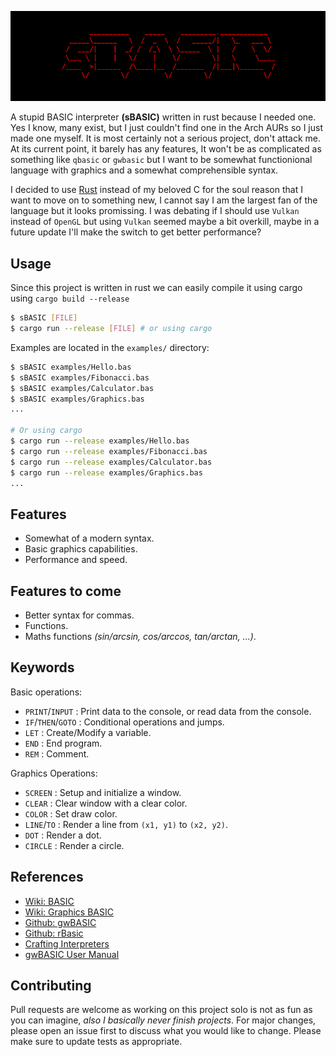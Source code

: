 ![logo](https://raw.githubusercontent.com/hh-Naram/sBASIC/master/Branding/Logo.png)

A stupid BASIC interpreter **(sBASIC)** written in rust because I needed one. Yes I know, many exist, but I just couldn't find one in the Arch AURs so I just made one myself. It is most certainly not a serious project, don't attack me. At its current point, it barely has any features, It won't be as complicated as something like `qbasic` or `gwbasic` but I want to be somewhat functionional language with graphics and a somewhat comprehensible syntax.

I decided to use [Rust](https://rust-lang.org) instead of my beloved C for the soul reason that I want to move on to something new, I cannot say I am the largest fan of the language but it looks promissing. I was debating if I should use `Vulkan` instead of `OpenGL` but using `Vulkan` seemed maybe a bit overkill, maybe in a future update I'll make the switch to get better performance?

## Usage
Since this project is written in rust we can easily compile it using cargo using `cargo build --release`
```sh
$ sBASIC [FILE]
$ cargo run --release [FILE] # or using cargo
```
Examples are located in the `examples/` directory:
```sh
$ sBASIC examples/Hello.bas
$ sBASIC examples/Fibonacci.bas
$ sBASIC examples/Calculator.bas
$ sBASIC examples/Graphics.bas
...

# Or using cargo 
$ cargo run --release examples/Hello.bas
$ cargo run --release examples/Fibonacci.bas
$ cargo run --release examples/Calculator.bas
$ cargo run --release examples/Graphics.bas
...
```

## Features
- Somewhat of a modern syntax.
- Basic graphics capabilities.
- Performance and speed.

## Features to come
- Better syntax for commas.
- Functions.
- Maths functions _(sin/arcsin, cos/arccos, tan/arctan, ...)_.

## Keywords
Basic operations:
- `PRINT`/`INPUT` : Print data to the console, or read data from the console.
- `IF`/`THEN`/`GOTO` : Conditional operations and jumps.
- `LET` : Create/Modify a variable.
- `END` : End program.
- `REM` : Comment.

Graphics Operations:
- `SCREEN` : Setup and initialize a window.
- `CLEAR` : Clear window with a clear color.
- `COLOR` : Set draw color.
- `LINE`/`TO` : Render a line from `(x1, y1)` to `(x2, y2)`.
- `DOT` : Render a dot.
- `CIRCLE` : Render a circle.

## References
- [Wiki: BASIC](https://en.wikipedia.org/wiki/BASIC)
- [Wiki: Graphics BASIC](https://en.wikipedia.org/wiki/Graphics_BASIC)
- [Github: gwBASIC](https://github.com/microsoft/GW-BASIC)
- [Github: rBasic](https://github.com/travisbhartwell/rbasic)
- [Crafting Interpreters](https://craftinginterpreters.com/)
- [gwBASIC User Manual](http://www.antonis.de/qbebooks/gwbasman/)

## Contributing
Pull requests are welcome as working on this project solo is not as fun as you can imagine, _also I basically never finish projects_. For major changes, please open an issue first to discuss what you would like to change.
Please make sure to update tests as appropriate.

